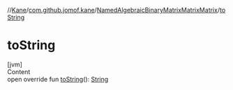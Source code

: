 //[Kane](../../index.md)/[com.github.jomof.kane](../index.md)/[NamedAlgebraicBinaryMatrixMatrixMatrix](index.md)/[toString](to-string.md)



# toString  
[jvm]  
Content  
open override fun [toString](to-string.md)(): [String](https://kotlinlang.org/api/latest/jvm/stdlib/kotlin/-string/index.html)  



